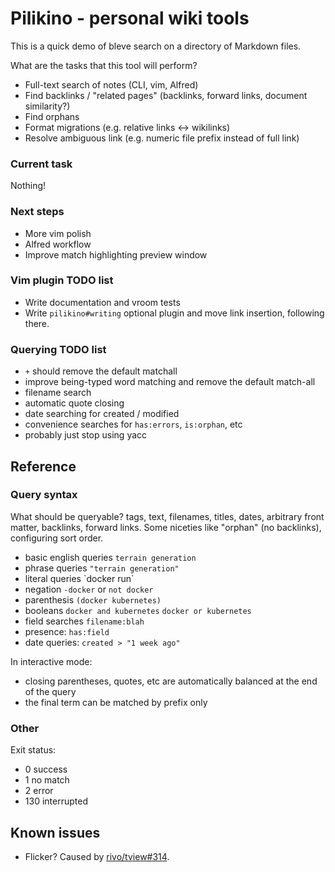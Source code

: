 # Pilikino - personal wiki tools

This is a quick demo of bleve search on a directory of Markdown files.

What are the tasks that this tool will perform?

- Full-text search of notes (CLI, vim, Alfred)
- Find backlinks / "related pages" (backlinks, forward links, document similarity?)
- Find orphans
- Format migrations (e.g. relative links <-> wikilinks)
- Resolve ambiguous link (e.g. numeric file prefix instead of full link)

### Current task

Nothing!

### Next steps

- More vim polish
- Alfred workflow
- Improve match highlighting preview window

### Vim plugin TODO list

- Write documentation and vroom tests
- Write `pilikino#writing` optional plugin and move link insertion, following there.

### Querying TODO list

- `+` should remove the default matchall
- improve being-typed word matching and remove the default match-all
- filename search
- automatic quote closing
- date searching for created / modified
- convenience searches for `has:errors`, `is:orphan`, etc
- probably just stop using yacc

## Reference

### Query syntax

What should be queryable? tags, text, filenames, titles, dates, arbitrary front matter, backlinks, forward links. Some niceties like "orphan" (no backlinks), configuring sort order.

- basic english queries `terrain generation`
- phrase queries `"terrain generation"`
- literal queries \`docker run\`
- negation `-docker` or `not docker`
- parenthesis `(docker kubernetes)`
- booleans `docker and kubernetes` `docker or kubernetes`
- field searches `filename:blah`
- presence: `has:field`
- date queries: `created > "1 week ago"`

In interactive mode:

- closing parentheses, quotes, etc are automatically balanced at the end of the query
- the final term can be matched by prefix only

### Other

Exit status:

- 0 success
- 1 no match
- 2 error
- 130 interrupted

## Known issues

- Flicker? Caused by [rivo/tview#314](https://github.com/rivo/tview/issues/314).

